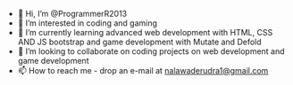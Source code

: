 - 👋 Hi, I’m @ProgrammerR2013
- 👀 I’m interested in coding and gaming
- 🌱 I’m currently learning advanced web development with HTML, CSS AND JS bootstrap and game development with Mutate and Defold
- 💞️ I’m looking to collaborate on coding projects on web development and game development
- 📫 How to reach me - drop an e-mail at nalawaderudra1@gmail.com

<!---
ProgrammerR2013/ProgrammerR2013 is a ✨ special ✨ repository because its `README.md` (this file) appears on your GitHub profile.
You can click the Preview link to take a look at your changes.
--->
